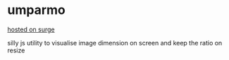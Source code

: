 # umparmo
[hosted on surge](https://umparmo.surge.sh/)

silly js utility to visualise image dimension on screen and keep the ratio on resize
